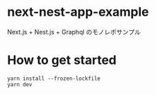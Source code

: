 # next-nest-app-example

Next.js + Nest.js + Graphql のモノレポサンプル

# How to get started

```
yarn install --frozen-lockfile
yarn dev
```
